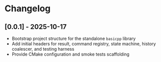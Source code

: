 # Changelog

## [0.0.1] - 2025-10-17

- Bootstrap project structure for the standalone `basicpp` library
- Add initial headers for result, command registry, state machine, history coalescer, and testing harness
- Provide CMake configuration and smoke tests scaffolding
